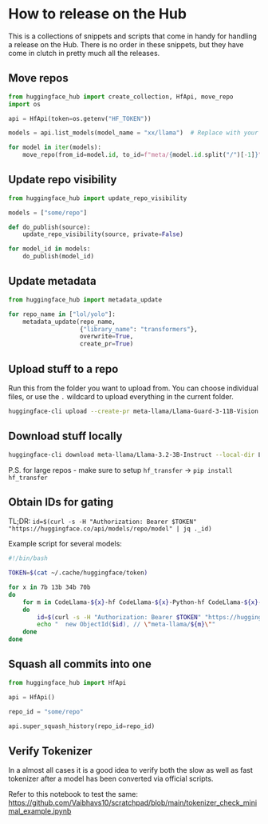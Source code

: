 # How to release on the Hub

This is a collections of snippets and scripts that come in handy for handling a release on the Hub. There is no order in these snippets, but they have come in clutch in pretty much all the releases.

## Move repos

```python
from huggingface_hub import create_collection, HfApi, move_repo
import os

api = HfApi(token=os.getenv("HF_TOKEN"))

models = api.list_models(model_name = "xx/llama")  # Replace with your query

for model in iter(models):
    move_repo(from_id=model.id, to_id=f"meta/{model.id.split("/")[-1]}") # Replace with the destination org
```

## Update repo visibility

```python
from huggingface_hub import update_repo_visibility

models = ["some/repo"]

def do_publish(source):
    update_repo_visibility(source, private=False)

for model_id in models:
    do_publish(model_id)
```

## Update metadata

```python
from huggingface_hub import metadata_update

for repo_name in ["lol/yolo"]:
    metadata_update(repo_name, 
                    {"library_name": "transformers"}, 
                    overwrite=True,
                    create_pr=True)
```

## Upload stuff to a repo

Run this from the folder you want to upload from. You can choose individual files, or use the `.` wildcard to upload everything in the current folder.

```bash
huggingface-cli upload --create-pr meta-llama/Llama-Guard-3-11B-Vision .
```

## Download stuff locally

```bash
huggingface-cli download meta-llama/Llama-3.2-3B-Instruct --local-dir Llama-3.2-3B-Instruct --local-dir-use-symlinks False
```

P.S. for large repos - make sure to setup `hf_transfer` -> `pip install hf_transfer`

## Obtain IDs for gating

TL;DR: `id=$(curl -s -H "Authorization: Bearer $TOKEN" "https://huggingface.co/api/models/repo/model" | jq ._id)`

Example script for several models:

```bash
#!/bin/bash

TOKEN=$(cat ~/.cache/huggingface/token)

for x in 7b 13b 34b 70b
do
	for m in CodeLlama-${x}-hf CodeLlama-${x}-Python-hf CodeLlama-${x}-Instruct-hf
	do
		id=$(curl -s -H "Authorization: Bearer $TOKEN" "https://huggingface.co/api/models/meta-llama/${m}" | jq ._id)
		echo "	new ObjectId($id), // \"meta-llama/${m}\""
	done
done
```

## Squash all commits into one

```python
from huggingface_hub import HfApi

api = HfApi()

repo_id = "some/repo"

api.super_squash_history(repo_id=repo_id)
```

## Verify Tokenizer

In a almost all cases it is a good idea to verify both the slow as well as fast tokenizer after a model has been converted via official scripts.

Refer to this notebook to test the same: https://github.com/Vaibhavs10/scratchpad/blob/main/tokenizer_check_minimal_example.ipynb
